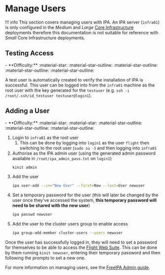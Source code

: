 # Manage Users

!!! info
    This section covers managing users with IPA. An IPA server (`infra01`) is only configured in the _Medium_ and _Large_ [Core Infrastructure](launch-core-infra.md) deployments therefore this documentation is not suitable for reference with _Small_ Core Infrastructure deployments.

## Testing Access 

<div class="grid cards" markdown>
- **Difficulty:** :material-star: :material-star-outline: :material-star-outline: :material-star-outline: :material-star-outline:
</div>

A test user is automatically created to verify the installation of IPA is successful. This user can be logged into from the `infra01` machine as the root user with the key generated for the `testuser` (e.g. `ssh -i /root/.ssh/id_testuser testuser@login1`).

## Adding a User

<div class="grid cards" markdown>
- **Difficulty:** :material-star: :material-star: :material-star-outline: :material-star-outline: :material-star-outline:
</div>

1. Login to `infra01` as the root user
    1. This can be done by logging into `login1` as the user `flight` then switching to the root user (`sudo su -`) and then logging into `infra01`
1. Authorise as the IPA admin user (using the generated admin password available in `/root/ipa_admin_pass.txt` on `login1`)
    ```bash
    kinit admin
    ```
1. Add the user 
    ```bash
    ipa user-add --cn="New User" --first=New --last=User newuser
    ```
1. Set a temporary password for the user (this will later be changed by the user once they've accessed the system, **this temporary password will need to be shared with the new user**)
    ```bash
    ipa passwd newuser
    ```
3. Add the user to the cluster users group to enable access
    ```bash
    ipa group-add-member cluster-users --users newuser
    ```

Once the user has successfully logged in, they will need to set a password for themselves to be able to access the [Flight Web Suite](../../../../flight-environment/use-flight/flight-web-suite/index.md). This can be done by them running `kinit newuser`, entering their temporary password and then following the prompts to set a new one.

For more information on managing users, see the [FreeIPA Admin guide](https://access.redhat.com/documentation/en-us/red_hat_enterprise_linux/8/html/configuring_and_managing_identity_management/managing-user-accounts-using-the-command-line_configuring-and-managing-idm).
